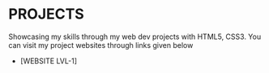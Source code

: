 # PROJECTS
Showcasing my skills through my web dev projects with HTML5, CSS3.
You can visit my project websites through links given below
  - [WEBSITE LVL-1]
